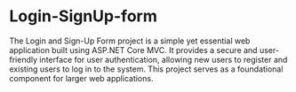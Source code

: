 # Login-SignUp-form
The Login and Sign-Up Form project is a simple yet essential web application built using ASP.NET Core MVC. It provides a secure and user-friendly interface for user authentication, allowing new users to register and existing users to log in to the system. This project serves as a foundational component for larger web applications.
